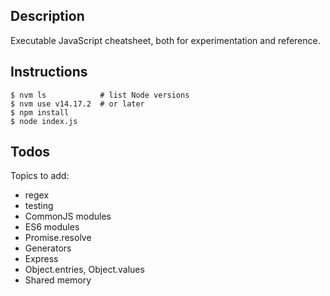 ## Description

Executable JavaScript cheatsheet, both for experimentation and reference.

## Instructions

```
$ nvm ls            # list Node versions
$ nvm use v14.17.2  # or later
$ npm install
$ node index.js
```

## Todos

Topics to add:

* regex
* testing
* CommonJS modules
* ES6 modules
* Promise.resolve
* Generators
* Express
* Object.entries, Object.values
* Shared memory

